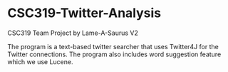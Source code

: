 # CSC319-Twitter-Analysis
CSC319 Team Project by Lame-A-Saurus V2 

The program is a text-based twitter searcher that uses Twitter4J for the Twitter connections. The program also includes word suggestion feature which we use Lucene.


